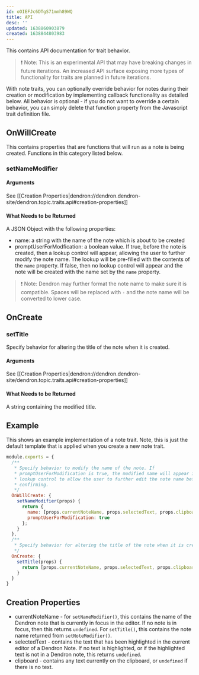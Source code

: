 ```yaml
---
id: oOIEFJc6DTgS71mmh89WQ
title: API
desc: ''
updated: 1638860903879
created: 1638844803983
---
```


This contains API documentation for trait behavior. 

> ❗️ Note: This is an experimental API that may have breaking changes in future iterations. An increased API surface exposing more types of functionality for traits are planned in future iterations.

With note traits, you can optionally override behavior for notes during their creation or modification by implementing callback functionality as detailed below. All behavior is optional - if you do not want to override a certain behavior, you can simply delete that function property from the Javascript trait definition file.

## OnWillCreate

This contains properties that are functions that will run as a note is being created. Functions in this category listed below.

### setNameModifier

#### Arguments

See [[Creation Properties|dendron://dendron.dendron-site/dendron.topic.traits.api#creation-properties]]

#### What Needs to be Returned
A JSON Object with the following properties:
- name: a string with the name of the note which is about to be created
- promptUserForModfication: a boolean value. If true, before the note is created, then a lookup control will appear, allowing the user to further modify the note name. The lookup will be pre-filled with the contents of the `name` property. If false, then no lookup control will appear and the note will be created with the name set by the `name` property.

> ❗️ Note: Dendron may further format the note name to make sure it is compatible. Spaces will be replaced with `-` and the note name will be converted to lower case.

## OnCreate

### setTitle

Specify behavior for altering the title of the note when it is created.

#### Arguments

See [[Creation Properties|dendron://dendron.dendron-site/dendron.topic.traits.api#creation-properties]]

#### What Needs to be Returned

A string containing the modified title.


## Example

This shows an example implementation of a note trait. Note, this is just the default template that is applied when you create a new note trait.

```javascript
module.exports = {
  /**
   * Specify behavior to modify the name of the note. If
   * promptUserForModification is true, the modified name will appear in a
   * lookup control to allow the user to further edit the note name before
   * confirming.
   */
  OnWillCreate: {
    setNameModifier(props) {
      return {
        name: [props.currentNoteName, props.selectedText, props.clipboard].join(','),
        promptUserForModification: true
      };
    }
  },
  /**
   * Specify behavior for altering the title of the note when it is created.
   */
  OnCreate: {
    setTitle(props) {
      return [props.currentNoteName, props.selectedText, props.clipboard].join(',');
    }
  }
}
```

## Creation Properties

- currentNoteName - for `setNameModifier()`, this contains the name of the Dendron note that is currently in focus in the editor. If no note is in focus, then this returns `undefined`.  For `setTitle()`, this contains the note name returned from `setNoteModifier()`.
- selectedText - contains the text that has been highlighted in the current editor of a Dendron Note. If no text is highlighted, or if the highlighted text is not in a Dendron note, this returns `undefined`.
- clipboard - contains any text currently on the clipboard, or `undefined` if there is no text.